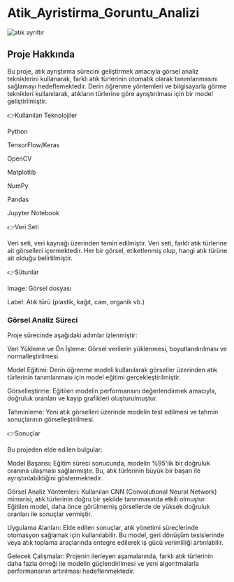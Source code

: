 # Atik_Ayristirma_Goruntu_Analizi

 ![atık ayrıltır](https://github.com/user-attachments/assets/6e195f64-2bf9-4fd2-bd1e-203f76e99c2d)

 ## Proje Hakkında

Bu proje, atık ayrıştırma sürecini geliştirmek amacıyla görsel analiz tekniklerini kullanarak, farklı atık türlerinin otomatik olarak tanımlanmasını sağlamayı hedeflemektedir. Derin öğrenme yöntemleri ve bilgisayarla görme teknikleri kullanılarak, atıkların türlerine göre ayrıştırılması için bir model geliştirilmiştir.

 
👉Kullanılan Teknolojiler
 
Python

TensorFlow/Keras 

OpenCV

Matplotlib

NumPy

Pandas

Jupyter Notebook

👉Veri Seti

Veri seti, veri kaynağı üzerinden temin edilmiştir. Veri seti, farklı atık türlerine ait görselleri içermektedir. Her bir görsel, etiketlenmiş olup, hangi atık türüne ait olduğu belirtilmiştir.

👉Sütunlar

Image: Görsel dosyası

Label: Atık türü (plastik, kağıt, cam, organik vb.)

### Görsel Analiz Süreci

Proje sürecinde aşağıdaki adımlar izlenmiştir:

Veri Yükleme ve Ön İşleme: Görsel verilerin yüklenmesi, boyutlandırılması ve normalleştirilmesi.

Model Eğitimi: Derin öğrenme modeli kullanılarak görseller üzerinden atık türlerinin tanımlanması için model eğitimi gerçekleştirilmiştir.

Görselleştirme: Eğitilen modelin performansını değerlendirmek amacıyla, doğruluk oranları ve kayıp grafikleri oluşturulmuştur.

Tahminleme: Yeni atık görselleri üzerinde modelin test edilmesi ve tahmin sonuçlarının görselleştirilmesi.

👉Sonuçlar

Bu projeden elde edilen bulgular:

Model Başarısı: Eğitim süreci sonucunda, modelin %95'lik bir doğruluk oranına ulaşması sağlanmıştır. Bu, atık türlerinin büyük bir başarı ile ayrıştırılabildiğini göstermektedir.

Görsel Analiz Yöntemleri: Kullanılan CNN (Convolutional Neural Network) mimarisi, atık türlerinin doğru bir şekilde tanınmasında etkili olmuştur. Eğitilen model, daha önce görülmemiş görsellerde de yüksek doğruluk oranları ile sonuçlar vermiştir.

Uygulama Alanları: Elde edilen sonuçlar, atık yönetimi süreçlerinde otomasyon sağlamak için kullanılabilir. Bu model, geri dönüşüm tesislerinde veya atık toplama araçlarında entegre edilerek iş gücü verimliliği artırılabilir.

Gelecek Çalışmalar: Projenin ilerleyen aşamalarında, farklı atık türlerinin daha fazla örneği ile modelin güçlendirilmesi ve yeni algoritmalarla performansının artırılması hedeflenmektedir.

